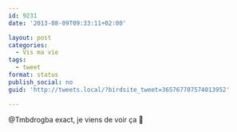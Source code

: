 ```yaml
---
id: 9231
date: '2013-08-09T09:33:11+02:00'

layout: post
categories:
  - Vis ma vie
tags:
  - tweet
format: status
publish_social: no
guid: 'http://tweets.local/?birdsite_tweet=365767707574013952'

---
```


@Tmbdrogba exact, je viens de voir ça 🙂